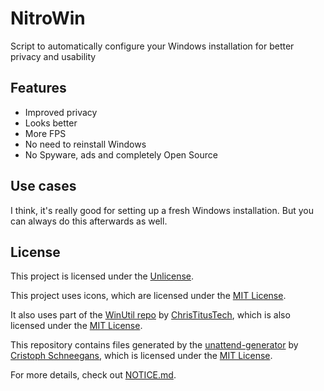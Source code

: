 # NitroWin

Script to automatically configure your Windows installation for better privacy and usability

## Features

- Improved privacy
- Looks better
- More FPS
- No need to reinstall Windows
- No Spyware, ads and completely Open Source

## Use cases

I think, it's really good for setting up a fresh Windows installation. But you can always do this afterwards as well.

## License

This project is licensed under the [Unlicense](LICENSE).

This project uses icons, which are licensed under the [MIT License](https://github.com/tailwindlabs/heroicons/blob/master/LICENSE).

It also uses part of the [WinUtil repo](https://github.com/ChrisTitusTech/winutil) by [ChrisTitusTech](https://github.com/ChrisTitusTech), which is also licensed under the [MIT License](https://github.com/ChrisTitusTech/winutil/blob/main/LICENSE).

This repository contains files generated by the [unattend-generator](https://github.com/cschneegans/unattend-generator) by [Cristoph Schneegans](https://github.com/cschneegans), which is licensed under the [MIT License](https://github.com/cschneegans/unattend-generator/blob/master/LICENSE.txt).

For more details, check out [NOTICE.md](NOTICE.md).
